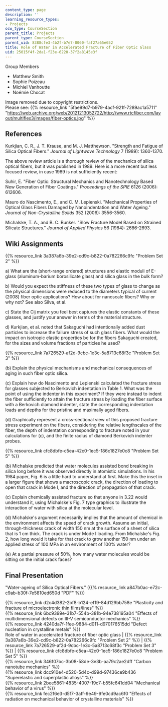 ```yaml
---
content_type: page
description: ''
learning_resource_types:
- Projects
ocw_type: CourseSection
parent_title: Projects
parent_type: CourseSection
parent_uid: 8388cfe3-4b2f-b7e7-0060-faf27a65e652
title: Role of Water in Accelerated Fracture of Fiber Optic Glass
uid: 25015f4f-2da1-f23e-6220-37f2a8145e3f
---
```


Group Members

*   Matthew Smith
*   Sophie Poizeau
*   Michiel Vanhoutte
*   Noémie Chocat

Image removed due to copyright restrictions.  
Please see: {{% resource_link "5fae99d7-b979-4acf-921f-7289ac1a5711" "https://web.archive.org/web/20121213052722/http://www.rtcfiber.com/layout/multiflex3/images/fiber-optics.jpg" %}}

References
----------

Kurkjian, C. R., J. T. Krause, and M. J. Matthewson. "Strength and Fatigue of Silica Optical Fibers." _Journal of Lightwave Technology_ 7 (1989): 1360-1370.

The above review article is a thorough review of the mechanics of silica optical fibers, but it was published in 1989. Here is a more recent but less focused review, in case 1989 is not sufficiently recent:

Suhir, E. "Fiber Optic: Structural Mechanics and Nanotechnology Based New Generation of Fiber Coatings." _Proceedings of the SPIE_ 6126 (2006): 612606.

Mauro do Nascimento, E., and C. M. Lepienski. "Mechanical Properties of Optical Glass Fibers Damaged by Nanoindentation and Water Ageing." _Journal of Non-Crystalline Solids_ 352 (2006): 3556-3560.

Michalske, T. A., and B. C. Bunker. "Slow Fracture Model Based on Strained Silicate Structures." _Journal of Applied Physics_ 56 (1984): 2686-2693.

Wiki Assignments
----------------

{{% resource_link 3a387a6b-39e2-cd9c-b822-0a782266c9fc "Problem Set 2" %}}

a) What are the (short-range ordered) structures and elastic moduli of E-glass (aluminum-barium borosilicate glass) and silica glass in the bulk form?

b) Would you expect the stiffness of these two types of glass to change as the physical dimensions were reduced to the diameters typical of current (2008) fiber optic applications? How about for nanoscale fibers? Why or why not? See also Silva, et al.

c) State the Cij matrix you feel best captures the elastic constants of these glasses, and justify your answer in terms of the material structure.

d) Kurkjian, et al. noted that Sakaguchi had intentionally added dust particles to increase the failure stress of such glass fibers. What would the impact on isotropic elastic properties be for the fibers Sakaguchi created, for the sizes and volume fractions of particles he used?

{{% resource_link 7a726529-af2d-9cbc-1e3c-5a8713c68f3c "Problem Set 3" %}}

(b) Explain the physical mechanisms and mechanical consequences of aging in such fiber optic silica.

(c) Explain how do Nascimento and Lepienski calculated the fracture stress for glasses subjected to Berkovich indentation in Table 1. What was the point of using the indenter in this experiment? If they were instead to indent the fiber sufficiently to attain the fracture stress by loading the fiber surface with a Berkovich diamond indenter, state the corresponding indentation loads and depths for the pristine and maximally aged fibers.

(d) Graphically represent a cross-sectional view of this proposed fracture stress experiment on the fibers, considering the relative lengthscales of the fiber, the depth of indentation corresponding to fracture noted in your calculations for (c), and the finite radius of diamond Berkovich indenter probes.

{{% resource_link cfc8dbfe-c5ea-42c0-1ec5-186c1827e0c8 "Problem Set 5" %}}

(b) Michalske predicted that water molecules assisted bond breaking in silica long before it was observed directly in atomistic simulations. In his 1984 paper, Fig. 6 is a little hard to understand at first. Make this the inset in a larger figure that shows a macroscopic crack, the direction of loading to open that crack in Mode I, and the direction of propagation of that crack.

(c) Explain chemically assisted fracture so that anyone in 3.22 would understand it, using Michalske's Fig. 7 type graphics to illustrate the interaction of water with silica at the molecular level.

(d) Michalske's argument necessarily implies that the amount of chemical in the environment affects the speed of crack growth. Assume an initial, through-thickness crack of width 150 nm at the surface of a sheet of silica that is 1 cm thick. The crack is under Mode I loading. From Michalske's Fig. 2, how long would it take for that crack to grow another 150 nm under an applied stress of 100 MPa in an environment of 100% water?

(e) At a partial pressure of 50%, how many water molecules would be sitting on the initial crack faces?

Final Presentation
------------------

"Water-ageing of Silica Optical Fibers." ({{% resource_link a847b0ac-e72c-c9ab-b30f-7e5810ed650d "PDF" %}})

{{% resource_link d2c4d382-2bf8-b124-ef19-84d129bb758e "Plasticity and fracture of microelectronic thin films/lines" %}}  
{{% resource_link 6bc9399e-31b7-554b-381b-94e738195a04 "Effects of multidimensional defects on III-V semiconductor mechanics" %}}  
{{% resource_link 4240da7f-1fee-9884-d011-d970176515dd "Defect nucleation in crystalline metals" %}}  
Role of water in accelerated fracture of fiber optic glass | {{% resource_link 3a387a6b-39e2-cd9c-b822-0a782266c9fc "Problem Set 2" %}} | {{% resource_link 7a726529-af2d-9cbc-1e3c-5a8713c68f3c "Problem Set 3" %}} | {{% resource_link cfc8dbfe-c5ea-42c0-1ec5-186c1827e0c8 "Problem Set 5" %}}  
{{% resource_link 346f07bc-3b08-58de-3e3b-aa79c2ae2dff "Carbon nanotube mechanics" %}}  
{{% resource_link dcc910e4-d520-5d4c-d99d-97436ce9b436 "Superelastic and superplastic alloys" %}}  
{{% resource_link 2bee5861-4835-4007-19c7-b55fc641dd04 "Mechanical behavior of a virus" %}}  
{{% resource_link fec2f6e3-d5f7-3aff-9e49-9fe0cd9ac6f0 "Effects of radiation on mechanical behavior of crystalline materials" %}}